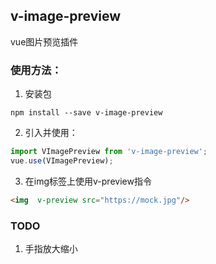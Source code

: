 ## v-image-preview

vue图片预览插件

### 使用方法：
1. 安装包
```
npm install --save v-image-preview 
```

2. 引入并使用：
```js
import VImagePreview from 'v-image-preview';
vue.use(VImagePreview);
```

3. 在img标签上使用v-preview指令
```html
<img  v-preview src="https://mock.jpg"/>
```

### TODO
1. 手指放大缩小